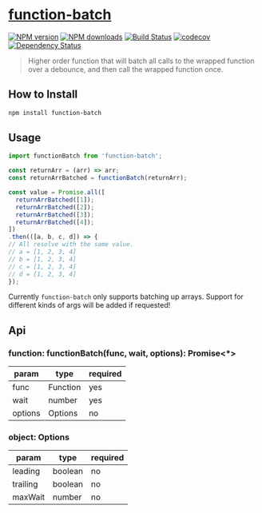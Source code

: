 # [function-batch](https://github.com/madou/function-batch)

[![NPM version](http://img.shields.io/npm/v/function-batch.svg?style=flat-square)](https://www.npmjs.com/package/function-batch)
[![NPM downloads](http://img.shields.io/npm/dm/function-batch.svg?style=flat-square)](https://www.npmjs.com/package/function-batch)
[![Build Status](http://img.shields.io/travis/madou/function-batch/master.svg?style=flat-square)](https://travis-ci.org/madou/function-batch)
[![codecov](https://codecov.io/gh/madou/function-batch/branch/master/graph/badge.svg)](https://codecov.io/gh/madou/function-batch)
[![Dependency Status](http://img.shields.io/david/madou/function-batch.svg?style=flat-square)](https://david-dm.org/madou/function-batch)

> Higher order function that will batch all calls to the wrapped function over a debounce, and then call the wrapped function once.

## How to Install

```sh
npm install function-batch
```

## Usage

```javascript
import functionBatch from 'function-batch';

const returnArr = (arr) => arr;
const returnArrBatched = functionBatch(returnArr);

const value = Promise.all([
  returnArrBatched([1]);
  returnArrBatched([2]);
  returnArrBatched([3]);
  returnArrBatched([4]);
])
.then(([a, b, c, d]) => {
// All resolve with the same value.
// a = [1, 2, 3, 4]
// b = [1, 2, 3, 4]
// c = [1, 2, 3, 4]
// d = [1, 2, 3, 4]
});
```

Currently `function-batch` only supports batching up arrays.
Support for different kinds of args will be added if requested!

## Api

### function: functionBatch(func, wait, options): Promise<*>

| param   | type     | required |
|---------|----------|----------|
| func    | Function | yes      |
| wait    | number   | yes      |
| options | Options  | no       |

### object: Options

| param    | type    | required |
|----------|---------|----------|
| leading  | boolean | no       |
| trailing | boolean | no       |
| maxWait  | number  | no       |
